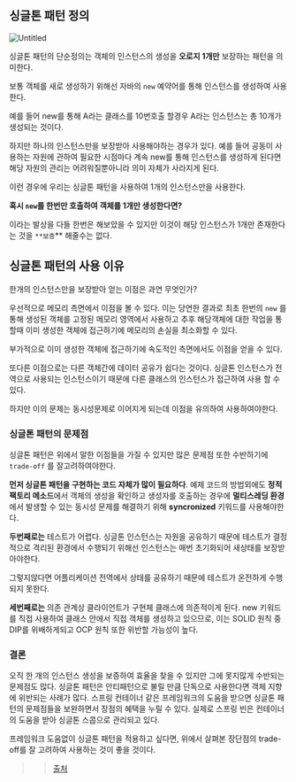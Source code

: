 ## 싱글톤 패턴 정의

![Untitled](https://s3-us-west-2.amazonaws.com/secure.notion-static.com/e59c52fc-671f-40dd-9ebb-0887a5c03c7b/Untitled.png)

싱글톤 패턴의 단순정의는 객체의 인스턴스의 생성을 **오로지 1개만** 보장하는 패턴을 의미한다.

보통 객체를 새로 생성하기 위해선 자바의 `new` 예약어를 통해 인스턴스를 생성하여 사용한다.

예를 들어 new를 통해 A라는 클래스를 10번호출 할경우 A라는 인스턴스는 총 10개가 생성되는 것이다.

하지만 하나의 인스턴스만을 보장받아 사용해야하는 경우가 있다. 예를 들어 공동이 사용하는 자원에 관하여 필요한 시점마다 계속 new를 통해 인스턴스를 생성하게 된다면 해당 자원의 관리는 어려워질뿐아니라 의미 자체가 사라지게 된다.

이런 경우에 우리는 싱글톤 패턴을 사용하여 1개의 인스턴스만을 사용한다.

**혹시 `new`를 한번만 호출하여 객체를 1개만 생성한다면?**

이라는 발상을 다들 한번은 해보았을 수 있지만 이것이 해당 인스턴스가 1개만 존재한다는 것을 `**보증`** 해줄수는 없다.

## 싱글톤 패턴의 사용 이유

한개의 인스턴스만을 보장받아 얻는 이점은 과연 무엇인가?

우선적으로 메모리 측면에서 이점을 볼 수 있다. 이는 당연한 결과로 최초 한번의 `new` 를 통해 생성된 객체를 고정된 메모리 영역에서 사용하고 추후 해당객체에 대한 작업을 통할때 이미 생성한 객체에 접근하기에 메모리의 손실을 최소화할 수 있다.

부가적으로 이미 생성한 객체에 접근하기에 속도적인 측면에서도 이점을 얻을 수 있다.

또다른 이점으로는 다른 객체간에 데이터 공유가 쉽다는 것이다. 싱글톤 인스턴스가 전역으로 사용되는 인스턴스이기 때문에 다른 클래스의 인스턴스가 접근하여 사용 할 수 있다.

하지만 이의 문제는 동시성문제로 이어지게 되는데 이점을 유의하여 사용하여야한다.

### 싱글톤 패턴의 문제점

싱글톤 패턴은 위에서 말한 이점들을 가질 수 있지만 많은 문제점 또한 수반하기에 `trade-off` 를 잘고려하여야한다.

**먼저 싱글톤 패턴을 구현하는 코드 자체가 많이 필요하다**. 예제 코드의 방법외에도 **정적 팩토리 메소드**에서 객체의 생성을 확인하고 생성자를 호출하는 경우에 **멀티스레딩 환경**에서 발생할 수 있는 동시성 문제를 해결하기 위해 **syncronized** 키워드를 사용해야한다.

**두번째로는** 테스트가 어렵다. 싱글톤 인스턴스는 자원을 공유하기 때문에 테스트가 결정적으로 격리된 환경에서 수행되기 위해선 인스턴스는 매번 초기화되어 새상태를 보장받아야한다.

그렇지않다면 어플리케이션 전역에서 상태를 공유하기 때문에 테스트가 온전하게 수행되지 못한다.

**세번째로는** 의존 관계상 클라이언트가 구현체 클래스에 의존적이게 된다. new 키워드를 직접 사용하여 클래스 안에서 직접 객체를 생성하고 있으므로, 이는 SOLID 원칙 중 DIP를 위배하게되고 OCP 원칙 또한 위반할 가능성이 높다.

### 결론

오직 한 개의 인스턴스 생성을 보증하여 효율을 찾을 수 있지만 그에 못지많게 수반되는 문제점도 많다. 싱글톤 패턴은 안티패턴으로 불릴 만큼 단독으로 사용한다면 객체 지향에 위반되는 사례가 많다. 스프링 컨테이너 같은 프레임워크의 도움을 받으면 싱글톤 패턴의 문제점들을 보완하면서 장점의 혜택을 누릴 수 있다. 실제로 스프링 빈은 컨테이너의 도움을 받아 싱글톤 스콥으로 관리되고 있다.

프레임워크 도움없이 싱글톤 패턴을 적용하고 싶다면, 위에서 살펴본 장단점의 trade-off를 잘 고려하여 사용하는 것이 좋을 것이다.

>> [출처]([https://tecoble.techcourse.co.kr/post/2020-11-07-singleton/](https://tecoble.techcourse.co.kr/post/2020-11-07-singleton/))